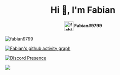 <h1 align="center">Hi 👋, I'm Fabian</h1>
<h4 align="center"><a href="https://www.fa97.de/discord" target="blank"><img align="center" src="https://i.imgur.com/6YWrVSR.png" alt="fabian9799" height="30" width="30" /></a> Fabian#9799</h4>

<p align="left"> <img src="https://komarev.com/ghpvc/?username=fabian9799" alt="fabian9799" />
  
 [![Fabian's github activity graph](https://activity-graph.herokuapp.com/graph?username=Fabian9799&bg_color=252732&color=ff7ac6&line=bf95f9&point=bf95f9)](https://github.com/ashutosh00710/github-readme-activity-graph)
  
[![Discord Presence](https://lanyard.cnrad.dev/api/135695516062187521)](https://discord.com/users/135695516062187521)
  
<img align="center" src="https://github-readme-stats.vercel.app/api/top-langs/?username=fabian9799&theme=dark&layout=compact" />
